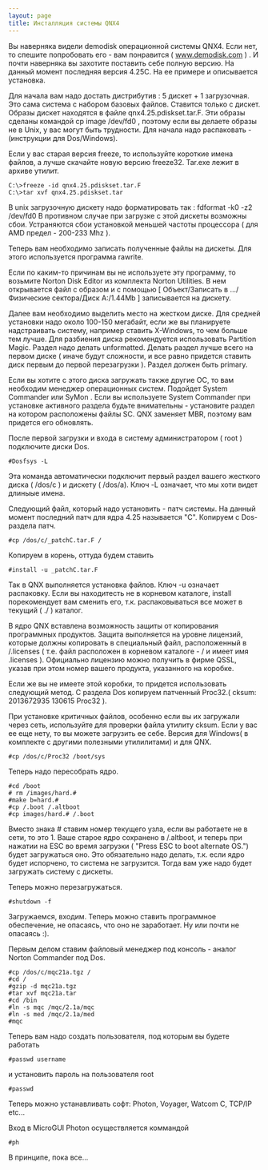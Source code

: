 ```yaml
---
layout: page
title: Инсталляция системы QNX4
---
```


Вы наверняка видели demodisk операционной системы QNX4. Если нет, то спешите попробовать его - вам понравится ( www.demodisk.com ) . И почти наверняка вы захотите поставить себе полную версию. На данный момент последняя версия 4.25C. На ее примере и описывается установка.

Для начала вам надо достать дистрибутив : 5 дискет + 1 загрузочная. Это сама система с набором базовых файлов. Ставится только с дискет. Образы дискет находятся в файле qnx4.25.pdiskset.tar.F. Эти образы сделаны командой cp image /dev/fd0 , поэтому если вы делаете образы не в Unix, у вас могут быть трудности. Для начала надо распаковать - (инструкции для Dos/Windows).

Если у вас старая версия freeze, то используйте короткие имена файлов, а лучше скачайте новую версию freeze32. Tar.exe лежит в архиве утилит.

```
C:\>freeze -id qnx4.25.pdiskset.tar.F
C:\>tar xvf qnx4.25.pdiskset.tar
```

В unix загрузочную дискету надо форматировать так : fdformat -k0 -z2 /dev/fd0 В противном случае при загрузке с этой дискеты возможны сбои. Устраняются сбои установкой меньшей частоты процессора ( для AMD предел - 200-233 Mhz ).

Теперь вам необходимо записать полученные файлы на дискеты. Для этого используется программа rawrite.

Если по каким-то причинам вы не используете эту программу, то возьмите Norton Disk Editor из комплекта Norton Utilities. В нем открывается файл с образом и с помощью [ Объект/Записать в .../Физические сектора/Диск А:/1.44Mb ] записывается на дискету.

Далее вам необходимо выделить место на жестком диске. Для средней установки надо около 100-150 мегабайт, если же вы планируете надстраивать систему, например ставить X-Windows, то чем больше тем лучше. Для разбиения диска рекомендуется использовать Partition Magic. Раздел надо делать unformatted. Делать раздел лучше всего на первом диске ( иначе будут сложности, и все равно придется ставить диск первым до первой перезагрузки ). Раздел должен быть primary.

Если вы хотите с этого диска загружать также другие ОС, то вам необходим менеджер операционных систем. Подойдет System Commander или SyMon . Если вы используете System Commander при установке активного раздела будьте внимательны - установите раздел на котором расположены файлы SC. QNX заменяет MBR, поэтому вам придется его обновлять.

После первой загрузки и входа в систему администратором ( root ) подключите диски Dos.

```shell
#Dosfsys -L
```

Эта команда автоматически подключит первый раздел вашего жесткого диска ( /dos/c ) и дискету ( /dos/a). Ключ -L означает, что мы хоти видет длиныые имена.

Следующий файл, который надо установить - патч системы. На данный момент последний патч для ядра 4.25 называется "С". Копируем с Dos-раздела патч.

```shell
#cp /dos/c/_patchC.tar.F /
```

Копируем в корень, оттуда будем ставить

```shell
#install -u _patchC.tar.F
```

Так в QNX выполняется установка файлов. Ключ -u означает распаковку. Если вы находитесть не в корневом каталоге, install порекомендует вам сменить его, т.к. распаковываться все может в текущий ( ./ ) каталог.

В ядро QNX вставлена возможность защиты от копирования программных продуктов. Защита выполняется на уровне лицензий, которые должны копировать в специальный файл, расположенный в /.licenses ( т.е. файл расположен в корневом каталоге - / и имеет имя .licenses ). Официально лицензию можно получить в фирме QSSL, указав при этом номер вашего продукта, указанного на коробке.

Если же вы не имеете этой коробки, то придется использовать следующий метод. С раздела Dos копируем патченный Proc32.( cksum: 2013672935 130615 Proc32 ).

При установке критичных файлов, особенно если вы их загружали через сеть, используйте для проверки файла утилиту cksum. Если у вас ее еще нету, то вы можете загрузить ее себе. Версия для Windows( в комплекте с другими полезными утилилитами) и для QNX.

```shell
#cp /dos/c/Proc32 /boot/sys
```

Теперь надо пересобрать ядро.

```shell
#cd /boot
# rm /images/hard.#
#make b=hard.#
#cp /.boot /.altboot
#cp images/hard.# /.boot
```

Вместо знака # ставим номер текущего узла, если вы работаете не в сети, то это 1. Ваше старое ядро сохранено в /.altboot, и теперь при нажатии на ESC во время загрузки ( "Press ESC to boot alternate OS.") будет загружаться оно. Это обязательно надо делать, т.к. если ядро будет испорчено, то система не загрузится. Тогда вам уже надо будет загружать систему с дискеты.

Теперь можно перезагружаться. 

```shell
#shutdown -f
```

Загружаемся, входим. Теперь можно ставить программное обеспечение, не опасаясь, что оно не заработает. Ну или почти не опасаясь :).

Первым делом ставим файловый менеджер под консоль - аналог Norton Commander под Dos.

```shell
#cp /dos/c/mqc21a.tgz /
#cd /
#gzip -d mqc21a.tgz
#tar xvf mqc21a.tar
#cd /bin
#ln -s mqc /mqc/2.1a/mqc
#ln -s med /mqc/2.1a/med
#mqc
```

Теперь вам надо создать пользователя, под которым вы будете работать

```shell
#passwd username
```

и установить пароль на пользователя root

```shell
#passwd
```

Теперь можно устанавливать софт: Photon, Voyager, Watcom C, TCP/IP etc...

Вход в MicroGUI Photon осуществляется коммандой

```shell
#ph
```

В принципе, пока все...
